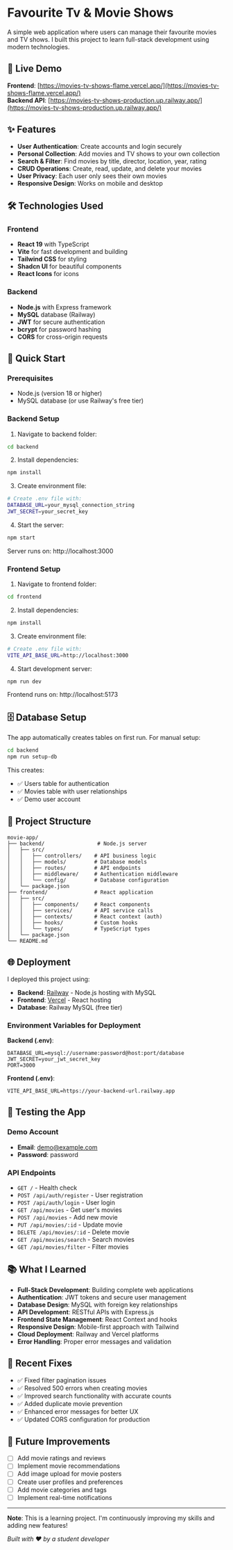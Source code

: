# Favourite Tv & Movie Shows

A simple web application where users can manage their favourite movies and TV shows. I built this project to learn full-stack development using modern technologies.

## 🌟 Live Demo

**Frontend**: [https://movies-tv-shows-flame.vercel.app/](https://movies-tv-shows-flame.vercel.app/)  
**Backend API**: [https://movies-tv-shows-production.up.railway.app/](https://movies-tv-shows-production.up.railway.app/)

## ✨ Features

- **User Authentication**: Create accounts and login securely
- **Personal Collection**: Add movies and TV shows to your own collection
- **Search & Filter**: Find movies by title, director, location, year, rating
- **CRUD Operations**: Create, read, update, and delete your movies
- **User Privacy**: Each user only sees their own movies
- **Responsive Design**: Works on mobile and desktop

## 🛠️ Technologies Used

### Frontend
- **React 19** with TypeScript
- **Vite** for fast development and building
- **Tailwind CSS** for styling
- **Shadcn UI** for beautiful components
- **React Icons** for icons

### Backend
- **Node.js** with Express framework
- **MySQL** database (Railway)
- **JWT** for secure authentication
- **bcrypt** for password hashing
- **CORS** for cross-origin requests

## 🚀 Quick Start

### Prerequisites
- Node.js (version 18 or higher)
- MySQL database (or use Railway's free tier)

### Backend Setup
1. Navigate to backend folder:
```bash
cd backend
```

2. Install dependencies:
```bash
npm install
```

3. Create environment file:
```bash
# Create .env file with:
DATABASE_URL=your_mysql_connection_string
JWT_SECRET=your_secret_key
```

4. Start the server:
```bash
npm start
```

Server runs on: http://localhost:3000

### Frontend Setup
1. Navigate to frontend folder:
```bash
cd frontend
```

2. Install dependencies:
```bash
npm install
```

3. Create environment file:
```bash
# Create .env file with:
VITE_API_BASE_URL=http://localhost:3000
```

4. Start development server:
```bash
npm run dev
```

Frontend runs on: http://localhost:5173

## 🗄️ Database Setup

The app automatically creates tables on first run. For manual setup:

```bash
cd backend
npm run setup-db
```

This creates:
- ✅ Users table for authentication
- ✅ Movies table with user relationships
- ✅ Demo user account

## 📁 Project Structure

```
movie-app/
├── backend/                 # Node.js server
│   ├── src/
│   │   ├── controllers/    # API business logic
│   │   ├── models/         # Database models
│   │   ├── routes/         # API endpoints
│   │   ├── middleware/     # Authentication middleware
│   │   └── config/         # Database configuration
│   └── package.json
├── frontend/               # React application
│   ├── src/
│   │   ├── components/     # React components
│   │   ├── services/       # API service calls
│   │   ├── contexts/       # React context (auth)
│   │   ├── hooks/          # Custom hooks
│   │   └── types/          # TypeScript types
│   └── package.json
└── README.md
```

## 🌐 Deployment

I deployed this project using:

- **Backend**: [Railway](https://railway.app/) - Node.js hosting with MySQL
- **Frontend**: [Vercel](https://vercel.com/) - React hosting
- **Database**: Railway MySQL (free tier)

### Environment Variables for Deployment

**Backend (.env)**:
```
DATABASE_URL=mysql://username:password@host:port/database
JWT_SECRET=your_jwt_secret_key
PORT=3000
```

**Frontend (.env)**:
```
VITE_API_BASE_URL=https://your-backend-url.railway.app
```

## 🧪 Testing the App

### Demo Account
- **Email**: demo@example.com
- **Password**: password

### API Endpoints
- `GET /` - Health check
- `POST /api/auth/register` - User registration
- `POST /api/auth/login` - User login
- `GET /api/movies` - Get user's movies
- `POST /api/movies` - Add new movie
- `PUT /api/movies/:id` - Update movie
- `DELETE /api/movies/:id` - Delete movie
- `GET /api/movies/search` - Search movies
- `GET /api/movies/filter` - Filter movies

## 📚 What I Learned

- **Full-Stack Development**: Building complete web applications
- **Authentication**: JWT tokens and secure user management
- **Database Design**: MySQL with foreign key relationships
- **API Development**: RESTful APIs with Express.js
- **Frontend State Management**: React Context and hooks
- **Responsive Design**: Mobile-first approach with Tailwind
- **Cloud Deployment**: Railway and Vercel platforms
- **Error Handling**: Proper error messages and validation

## 🔧 Recent Fixes

- ✅ Fixed filter pagination issues
- ✅ Resolved 500 errors when creating movies
- ✅ Improved search functionality with accurate counts
- ✅ Added duplicate movie prevention
- ✅ Enhanced error messages for better UX
- ✅ Updated CORS configuration for production

## 🎯 Future Improvements

- [ ] Add movie ratings and reviews
- [ ] Implement movie recommendations
- [ ] Add image upload for movie posters
- [ ] Create user profiles and preferences
- [ ] Add movie categories and tags
- [ ] Implement real-time notifications

---

**Note**: This is a learning project. I'm continuously improving my skills and adding new features!

*Built with ❤️ by a student developer*
